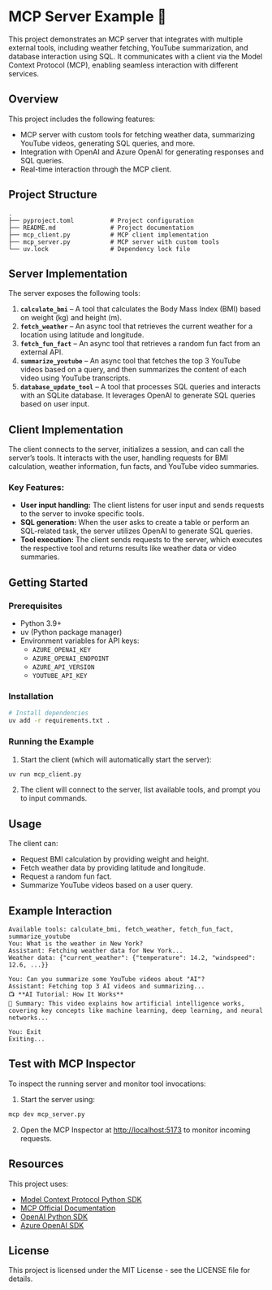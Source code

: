 
# MCP Server Example  🚀

This project demonstrates an MCP server that integrates with multiple external tools, including weather fetching, YouTube summarization, and database interaction using SQL. It communicates with a client via the Model Context Protocol (MCP), enabling seamless interaction with different services.

## Overview

This project includes the following features:
- MCP server with custom tools for fetching weather data, summarizing YouTube videos, generating SQL queries, and more.
- Integration with OpenAI and Azure OpenAI for generating responses and SQL queries.
- Real-time interaction through the MCP client.

## Project Structure

```
.
├── pyproject.toml          # Project configuration
├── README.md               # Project documentation
├── mcp_client.py           # MCP client implementation
├── mcp_server.py           # MCP server with custom tools
└── uv.lock                 # Dependency lock file
```

## Server Implementation

The server exposes the following tools:

1. **`calculate_bmi`** – A tool that calculates the Body Mass Index (BMI) based on weight (kg) and height (m).
2. **`fetch_weather`** – An async tool that retrieves the current weather for a location using latitude and longitude.
3. **`fetch_fun_fact`** – An async tool that retrieves a random fun fact from an external API.
4. **`summarize_youtube`** – An async tool that fetches the top 3 YouTube videos based on a query, and then summarizes the content of each video using YouTube transcripts.
5. **`database_update_tool`** – A tool that processes SQL queries and interacts with an SQLite database. It leverages OpenAI to generate SQL queries based on user input.

## Client Implementation

The client connects to the server, initializes a session, and can call the server’s tools. It interacts with the user, handling requests for BMI calculation, weather information, fun facts, and YouTube video summaries.

### Key Features:
- **User input handling:** The client listens for user input and sends requests to the server to invoke specific tools.
- **SQL generation:** When the user asks to create a table or perform an SQL-related task, the server utilizes OpenAI to generate SQL queries.
- **Tool execution:** The client sends requests to the server, which executes the respective tool and returns results like weather data or video summaries.

## Getting Started

### Prerequisites

- Python 3.9+
- uv (Python package manager)
- Environment variables for API keys:
  - `AZURE_OPENAI_KEY`
  - `AZURE_OPENAI_ENDPOINT`
  - `AZURE_API_VERSION`
  - `YOUTUBE_API_KEY`

### Installation

```bash
# Install dependencies
uv add -r requirements.txt .
```

### Running the Example

1. Start the client (which will automatically start the server):

```bash
uv run mcp_client.py
```

2. The client will connect to the server, list available tools, and prompt you to input commands.

## Usage

The client can:
- Request BMI calculation by providing weight and height.
- Fetch weather data by providing latitude and longitude.
- Request a random fun fact.
- Summarize YouTube videos based on a user query.

## Example Interaction

```
Available tools: calculate_bmi, fetch_weather, fetch_fun_fact, summarize_youtube
You: What is the weather in New York?
Assistant: Fetching weather data for New York...
Weather data: {"current_weather": {"temperature": 14.2, "windspeed": 12.6, ...}}

You: Can you summarize some YouTube videos about "AI"?
Assistant: Fetching top 3 AI videos and summarizing...
📺 **AI Tutorial: How It Works**
📝 Summary: This video explains how artificial intelligence works, covering key concepts like machine learning, deep learning, and neural networks...

You: Exit
Exiting...
```

## Test with MCP Inspector

To inspect the running server and monitor tool invocations:

1. Start the server using:

```bash
mcp dev mcp_server.py
```

2. Open the MCP Inspector at [http://localhost:5173](http://localhost:5173) to monitor incoming requests.

## Resources

This project uses:
- [Model Context Protocol Python SDK](https://github.com/modelcontextprotocol/python-sdk)
- [MCP Official Documentation](https://modelcontextprotocol.io)
- [OpenAI Python SDK](https://github.com/openai/openai-python)
- [Azure OpenAI SDK](https://github.com/Azure/azure-sdk-for-python)

## License

This project is licensed under the MIT License - see the LICENSE file for details.

